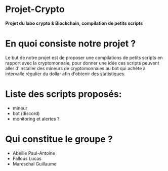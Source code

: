 # Projet-Crypto
**Projet du labo crypto & Blockchain, compilation de petits scripts**
# En quoi consiste notre projet ?
Le but de notre projet est de proposer une compilations de petits scripts en rapport avec la cryptomonnaie, pour donner une idée ces scripts peuvent aller d'installer des mineurs de cryptomonnaies au bot qui achète à intervalle régulier du dollar afin d'obtenir des statistiques.
# Liste des scripts proposés:
- mineur
- bot (discord)
- monitoring et alertes ?
# Qui constitue le groupe ?
- Abeille Paul-Antoine
- Fallous Lucas
- Mareschal Guillaume
